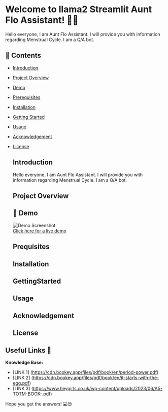 # Welcome to llama2 Streamlit Aunt Flo Assistant! 🚀🤖

Hello everyone, I am Aunt Flo Assistant. I will provide you with information regarding Menstrual Cycle. I am a Q/A bot. 

## 📂 Contents

- [Introduction](#Introduction)
- [Project Overview](#ProjectOverview)
- [Demo](#Demo)
- [Prerequisites](#Prequisites)  
- [Installation](#Installation)
- [Getting Started ](#GettingStarted )
- [Usage](#Usage)    
- [Acknowledgement](#Acknowledgement)  
- [License](#License)
   

  ## Introduction
     Hello everyone, I am Aunt Flo Assistant. I will provide you with information regarding Menstrual Cycle. I am a Q/A bot. 
  ## Project Overview

  ## 🎥 Demo
     ![Demo Screenshot]()  
     [Click here for a live demo]() 
  
  
  ## Prequisites

  ## Installation

  ## GettingStarted
  
  ## Usage

  ## Acknowledgement

  ## License
  
  
  





## Useful Links 🔗

**Knowledge Base:** 
- [LINK 1] (https://cdn.bookey.app/files/pdf/book/en/period-power.pdf)
- [LINK 2] (https://cdn.bookey.app/files/pdf/book/en/it-starts-with-the-egg.pdf)
- [LINK 3] (https://www.heygirls.co.uk/wp-content/uploads/2023/06/A5-TOTM-BOOK-.pdf)

Hope you get the answers! 💻😊

